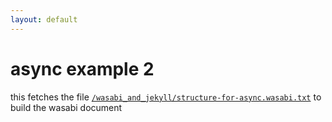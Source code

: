 ```yaml
---
layout: default
---
```


# async example 2

this fetches the file [`/wasabi_and_jekyll/structure-for-async.wasabi.txt`](/wasabi_and_jekyll/structure-for-async.wasabi.txt)
to build the wasabi document

<script id="wasabi-location">
  (function(){

    var wasabi_file_location = '/wasabi_and_jekyll/structure-for-async.wasabi.txt';

    var this_id = 'wasabi-location';
    var W=window.Wasabi=window.Wasabi||{};W.from=wasabi_file_location;
    W.here=this_id;var s=document.createElement('script');s.src='https://s3'+
    '.amazonaws.com/wasabi.js/get-wasabi.js';document.write(s.outerHTML);
  })();
</script>

